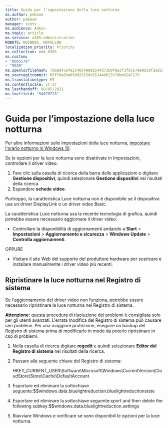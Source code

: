 ```yaml
---
title: Guida per l’impostazione della luce notturna
ms.author: pebaum
author: pebaum
manager: scotv
ms.audience: Admin
ms.topic: article
ms.service: o365-administration
ROBOTS: NOINDEX, NOFOLLOW
localization_priority: Priority
ms.collection: Adm_O365
ms.custom:
- "9005578"
- "9930"
ms.openlocfilehash: 7da8d4cefe2140340892544d73b9f8e3f3fdc679e9d58f2ad5ac12bf30830c5c
ms.sourcegitcommit: b5f7da89a650d2915dc652449623c78be6247175
ms.translationtype: HT
ms.contentlocale: it-IT
ms.lasthandoff: 08/05/2021
ms.locfileid: "54078728"
---
```

# <a name="help-with-the-night-light-display-setting"></a>Guida per l’impostazione della luce notturna

Per altre informazioni sulle impostazioni della luce notturna, [impostare l'orario notturno in Windows 10](https://support.microsoft.com/windows/set-your-display-for-night-time-in-windows-10-18fe903a-e0a1-8326-4c68-fd23d7aaf136).

Se le opzioni per la luce notturna sono disattivate in Impostazioni, controllare il driver video: 

1. Fare clic sulla casella di ricerca della barra delle applicazioni e digitare **Gestione dispositivi**, quindi selezionare **Gestione dispositivi** nei risultati della ricerca.
1. Espandere **schede video**. 

Purtroppo, la caratteristica Luce notturna non è disponibile se il dispositivo usa un driver DisplayLink o un driver video Basic.

La caratteristica Luce notturna usa la recente tecnologia di grafica, quindi potrebbe essere necessario aggiornare il driver video:  

- Controllare la disponibilità di aggiornamenti andando a **Start** > **Impostazioni** > **Aggiornamento e sicurezza** > **Windows Update** > **Controlla aggiornamenti**.  

OPPURE

- Visitare il sito Web del supporto del produttore hardware per scaricare e installare manualmente i driver video più recenti.

## <a name="reset-night-light-in-the-registry"></a>Ripristinare la luce notturna nel Registro di sistema

Se l'aggiornamento del driver video non funziona, potrebbe essere necessario ripristinare la luce notturna nel Registro di sistema.  

**Attenzione:** questa procedura di risoluzione dei problemi è consigliata solo per gli utenti avanzati. L'errata modifica del Registro di sistema può causare seri problemi. Per una maggiore protezione, eseguire un backup del Registro di sistema prima di modificarlo in modo da poterlo ripristinare in cso di problemi.

1. Nella casella di ricerca digitare **regedit** e quindi selezionare **Editor del Registro di sistema** nei risultati della ricerca.

1. Passare alla seguente chiave del Registro di sistema: 

    HKEY_CURRENT_USER\Software\Microsoft\Windows\CurrentVersion\CloudStore\Store\Cache\DefaultAccount

1. Esportare ed eliminare la sottochiave seguente:$$windows.data.bluelightreduction.bluelightreductionstate

1. Esportare ed eliminare la sottochiave seguente:xport and then delete the following subkey:$$windows.data.bluelightreduction.settings

1. Riavviare Windows e verificare se sono disponibili le opzioni per la luce notturna.


